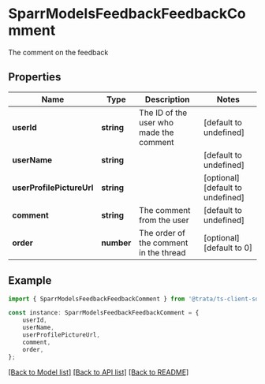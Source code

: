 # SparrModelsFeedbackFeedbackComment

The comment on the feedback

## Properties

Name | Type | Description | Notes
------------ | ------------- | ------------- | -------------
**userId** | **string** | The ID of the user who made the comment | [default to undefined]
**userName** | **string** |  | [default to undefined]
**userProfilePictureUrl** | **string** |  | [optional] [default to undefined]
**comment** | **string** | The comment from the user | [default to undefined]
**order** | **number** | The order of the comment in the thread | [optional] [default to 0]

## Example

```typescript
import { SparrModelsFeedbackFeedbackComment } from '@trata/ts-client-sdk';

const instance: SparrModelsFeedbackFeedbackComment = {
    userId,
    userName,
    userProfilePictureUrl,
    comment,
    order,
};
```

[[Back to Model list]](../README.md#documentation-for-models) [[Back to API list]](../README.md#documentation-for-api-endpoints) [[Back to README]](../README.md)
